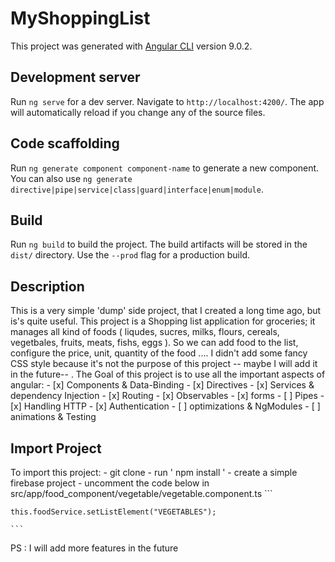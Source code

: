 # MyShoppingList

This project was generated with [Angular CLI](https://github.com/angular/angular-cli) version 9.0.2.

## Development server

Run `ng serve` for a dev server. Navigate to `http://localhost:4200/`. The app will automatically reload if you change any of the source files.

## Code scaffolding

Run `ng generate component component-name` to generate a new component. You can also use `ng generate directive|pipe|service|class|guard|interface|enum|module`.

## Build

Run `ng build` to build the project. The build artifacts will be stored in the `dist/` directory. Use the `--prod` flag for a production build.

## Description

This is a very simple 'dump' side project, that I created a long time ago, but is's quite useful.
This project is a Shopping list application for groceries; it manages all kind of foods ( liqudes, sucres, milks, flours, cereals, vegetbales, fruits, meats, fishs, eggs ). So we can add food to the list, configure the price, unit, quantity of the food ....
I didn't add some fancy CSS style because it's not the purpose of this project -- maybe I will add it in the future-- .
The Goal of this project is to use all the important aspects of angular:
	- [x] Components & Data-Binding
	- [x] Directives
	- [x] Services & dependency Injection
	- [x] Routing
	- [x] Observables
	- [x] forms
	- [ ] Pipes
	- [x] Handling HTTP
	- [x] Authentication
	- [ ] optimizations & NgModules
	- [ ] animations & Testing

## Import Project
To import this project:
	- git clone
	- run ' npm install '
	- create a simple firebase project
	- uncomment the code below in src/app/food_component/vegetable/vegetable.component.ts
	```
	
	this.foodService.setListElement("VEGETABLES");

	``` 

PS : I will add more features in the future	

